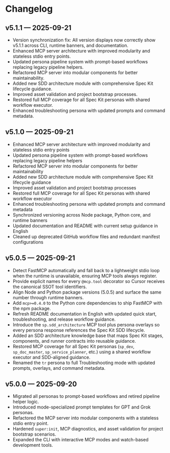 # Changelog

## v5.1.1 — 2025-09-21

- Version synchronization fix: All version displays now correctly show v5.1.1 across CLI, runtime banners, and documentation.
- Enhanced MCP server architecture with improved modularity and stateless stdio entry points.
- Updated persona pipeline system with prompt-based workflows replacing legacy pipeline helpers.
- Refactored MCP server into modular components for better maintainability.
- Added new SDD architecture module with comprehensive Spec Kit lifecycle guidance.
- Improved asset validation and project bootstrap processes.
- Restored full MCP coverage for all Spec Kit personas with shared workflow executor.
- Enhanced troubleshooting persona with updated prompts and command metadata.

## v5.1.0 — 2025-09-21

- Enhanced MCP server architecture with improved modularity and stateless stdio entry points
- Updated persona pipeline system with prompt-based workflows replacing legacy pipeline helpers
- Refactored MCP server into modular components for better maintainability
- Added new SDD architecture module with comprehensive Spec Kit lifecycle guidance
- Improved asset validation and project bootstrap processes
- Restored full MCP coverage for all Spec Kit personas with shared workflow executor
- Enhanced troubleshooting persona with updated prompts and command metadata
- Synchronized versioning across Node package, Python core, and runtime banners
- Updated documentation and README with current setup guidance in English
- Cleaned up deprecated GitHub workflow files and redundant manifest configurations

## v5.0.5 — 2025-09-21

- Detect FastMCP automatically and fall back to a lightweight stdio loop when the runtime is unavailable, ensuring MCP tools always register.
- Provide explicit names for every `@mcp.tool` decorator so Cursor receives the canonical SSOT tool identifiers.
- Align Node and Python package versions (5.0.5) and surface the same number through runtime banners.
- Add `mcp>=0.4.0` to the Python core dependencies to ship FastMCP with the npm package.
- Refresh README documentation in English with updated quick start, troubleshooting, and release workflow guidance.
- Introduce the `sp.sdd_architecture` MCP tool plus persona overlays so every persona response references the Spec Kit SDD lifecycle.
- Added an SDD architecture knowledge base that maps Spec Kit stages, components, and runner contracts into reusable guidance.
- Restored MCP coverage for all Spec Kit personas (`sp_dev`, `sp_doc_master`, `sp_service_planner`, etc.) using a shared workflow executor and SDD-aligned guidance.
- Renamed the `tr` persona to full Troubleshooting mode with updated prompts, overlays, and command metadata.

## v5.0.0 — 2025-09-20

- Migrated all personas to prompt-based workflows and retired pipeline helper logic.
- Introduced mode-specialized prompt templates for GPT and Grok personas.
- Refactored the MCP server into modular components with a stateless stdio entry point.
- Hardened `super:init`, MCP diagnostics, and asset validation for project bootstrap scenarios.
- Expanded the CLI with interactive MCP modes and watch-based development tools.
